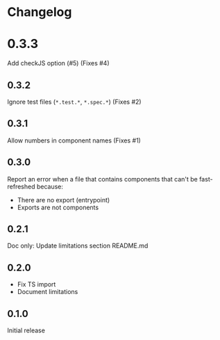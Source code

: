 # Changelog

# 0.3.3

Add checkJS option (#5) (Fixes #4)

## 0.3.2

Ignore test files (`*.test.*`, `*.spec.*`) (Fixes #2)

## 0.3.1

Allow numbers in component names (Fixes #1)

## 0.3.0

Report an error when a file that contains components that can't be fast-refreshed because:

- There are no export (entrypoint)
- Exports are not components

## 0.2.1

Doc only: Update limitations section README.md

## 0.2.0

- Fix TS import
- Document limitations

## 0.1.0

Initial release
